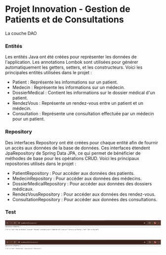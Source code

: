 # Projet Innovation - Gestion de Patients et de Consultations

La couche DAO

### Entités

Les entités Java ont été créées pour représenter les données de l'application. Les annotations Lombok sont utilisées pour générer automatiquement les getters, setters, et les constructeurs. Voici les principales entités utilisées dans le projet :

- Patient : Représente les informations sur un patient.
- Medecin : Représente les informations sur un médecin.
- DossierMedical : Contient les informations sur le dossier médical d'un patient.
- RendezVous : Représente un rendez-vous entre un patient et un médecin.
- Consultation : Représente une consultation effectuée par un médecin pour un patient.

### Repository

Des interfaces Repository ont été créées pour chaque entité afin de fournir un accès aux données de la base de données. Ces interfaces étendent JpaRepository de Spring Data JPA, ce qui permet de bénéficier de méthodes de base pour les opérations CRUD. Voici les principaux repositories utilisés dans le projet :

- PatientRepository : Pour accéder aux données des patients.
- MedecinRepository : Pour accéder aux données des médecins.
- DossierMedicalRepository : Pour accéder aux données des dossiers médicaux.
- RendezVousRepository : Pour accéder aux données des rendez-vous.
- ConsultationRepository : Pour accéder aux données des consultations.

### Test
![img.png](img.png)

![img_1.png](img_1.png)
